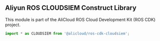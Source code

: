 ## Aliyun ROS CLOUDSIEM Construct Library

This module is part of the AliCloud ROS Cloud Development Kit (ROS CDK) project.

```python
import * as CLOUDSIEM from '@alicloud/ros-cdk-cloudsiem';
```
